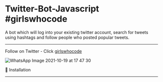 # Twitter-Bot-Javascript #girlswhocode
A bot which will log into your existing twitter account, search for tweets using hashtags and follow people who posted popular tweets.

__________________________________________________________________________________________________________________________________________________________________________________

Follow on Twitter - Click [girlswhocode](https://twitter.com/nimishadebug)

![WhatsApp Image 2021-10-19 at 17 47 30](https://user-images.githubusercontent.com/63512488/137908708-c9e572fb-cf88-4977-b62c-7acc9c0e0e11.jpeg)

🚀  Installation
<hr>

